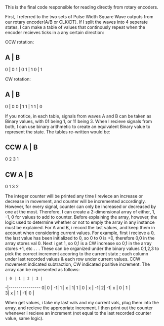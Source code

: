 This is the final code responsible for reading directly from rotary encoders. 

First, I referred to the two sets of Pulse Width Square Wave outputs from our rotary encoder(A/B or CLK/DT). 
If I split the waves into 4 seperate states, I can make a table of values that continously repeat when the encoder recieves ticks in a any certain direction:

CCW rotation:

A | B
-----
0 | 0
1 | 0
1 | 1
0 | 1

CW rotation:

A | B
-----
0 | 0
0 | 1
1 | 1
1 | 0

If you notice, in each table, signals from waves A and B can be taken as Binary values, with 01 being 1, or 11 being 3. When I recieve signals from both, I can use binary arithmetic to create an equivalent Binary value to represent the state. The tables re-written would be:

CCW
A | B
-----
  0
  2
  3
  1

CW
A | B
-----
  0
  1
  3
  2

The integer counter will be printed any time I reviece an increase or decrease in movement, and counter will be incremented accordingly. However, for every signal, counter can only be increased or decreased by one at the most. Therefore, I can create a 2-dimensional array of either, 1, -1, 0 for values to add to counter. 
Before explaining the array, however, the logic used to determine whether or not to emply the array in any instance must be explained. For A and B, i record the last values, and keep them in account when considering current values. For example, first i recieve a 0, the last value has been initialized to 0, so 0 to 0 is +0, therefore 0,0 in the array stores val 0. Next i get 1, so 0,1 is a CW increase so 0,1 in the array stores +1, etc . . . 
These can be organized under the binary values 0,1,2,3 to pick the correct increment accoring to the current state ; each column under last recorded values & each row under current values. CCW movement indicated subtraction, CW indicated positive increment. The array can be represented as follows:

    | 0 | 1 | 2 | 3 |
   -|----------------
   0| 0 | -1| 1 | x |
   1| 1 | 0 | x | -1| 
   2| -1| x | 0 | 1 |   
   3| x | 1 | -1| 0 |
   
 When get values, i take my last vals and my current vals, plug them into the array, and recieve the appropriate increment. I then print out the counter whenever i recieve an increment (not equal to the last recorded counter value, same logic).
 
